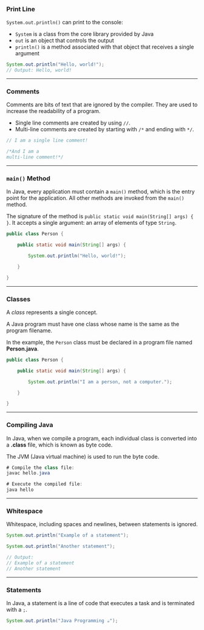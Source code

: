 ### Print Line
`System.out.println()` can print to the console:

-   `System` is a class from the core library provided by Java
-   `out` is an object that controls the output
-   `println()` is a method associated with that object that receives a single argument

```Java
System.out.println("Hello, world!");
// Output: Hello, world!
```

---

### Comments
Comments are bits of text that are ignored by the compiler. They are used to increase the readability of a program.

-   Single line comments are created by using `//`.
-   Multi-line comments are created by starting with `/*` and ending with `*/`.

```Java
// I am a single line comment!

/*And I am a
multi-line comment!*/
```

---

### `main()` Method
In Java, every application must contain a `main()` method, which is the entry point for the application. All other methods are invoked from the `main()` method.

The signature of the method is `public static void main(String[] args) { }`. It accepts a single argument: an array of elements of type `String`.

```Java
public class Person {

	public static void main(String[] args) {

		System.out.println("Hello, world!");

	}

}
```

---

### Classes
A _class_ represents a single concept.

A Java program must have one class whose name is the same as the program filename.

In the example, the `Person` class must be declared in a program file named **Person.java**.

```Java
public class Person {

	public static void main(String[] args) {

		System.out.println("I am a person, not a computer.");

	}

}
```

---

### Compiling Java
In Java, when we compile a program, each individual class is converted into a **.class** file, which is known as byte code.

The JVM (Java virtual machine) is used to run the byte code.

```Java
# Compile the class file:
javac hello.java

# Execute the compiled file:
java hello
```

---

### Whitespace
Whitespace, including spaces and newlines, between statements is ignored.

```Java
System.out.println("Example of a statement");

System.out.println("Another statement");

// Output:
// Example of a statement
// Another statement
```

---

### Statements
In Java, a statement is a line of code that executes a task and is terminated with a `;`.

```Java
System.out.println("Java Programming ☕️");
```
